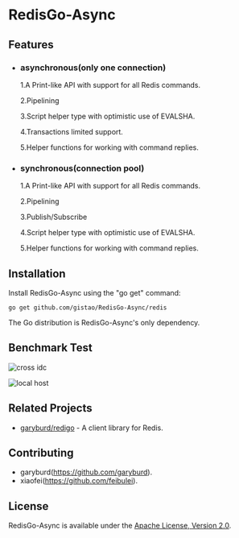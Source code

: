 RedisGo-Async
======

Features
------------

* ### asynchronous(only one connection)
  1.A Print-like API with support for all Redis commands.

  2.Pipelining
  
  3.Script helper type with optimistic use of EVALSHA.
  
  4.Transactions limited support.

  5.Helper functions for working with command replies.


* ### synchronous(connection pool)
  1.A Print-like API with support for all Redis commands.

  2.Pipelining
  
  3.Publish/Subscribe 
  
  4.Script helper type with optimistic use of EVALSHA.
  
  5.Helper functions for working with command replies.
  

Installation
------------

Install RedisGo-Async using the "go get" command:

    go get github.com/gistao/RedisGo-Async/redis

The Go distribution is RedisGo-Async's only dependency.


Benchmark Test
------------
![cross idc](https://github.com/gistao/RedisGo-Async/blob/master/bench/maxrtt.png "Title")

![local host](https://github.com/gistao/RedisGo-Async/blob/master/bench/minrtt.png "Title")


Related Projects
----------------

- [garyburd/redigo](https://github.com/garyburd/redigo) - A client library for Redis.


Contributing
------------

* garyburd(https://github.com/garyburd).
* xiaofei(https://github.com/feibulei).


License
-------

RedisGo-Async is available under the [Apache License, Version 2.0](http://www.apache.org/licenses/LICENSE-2.0.html).
